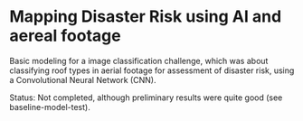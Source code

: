 # Mapping Disaster Risk using AI and aereal footage

Basic modeling for a image classification challenge, which was about classifying roof types in aerial footage for assessment of disaster risk, using a Convolutional Neural Network (CNN).

Status: Not completed, although preliminary results were quite good (see baseline-model-test).
